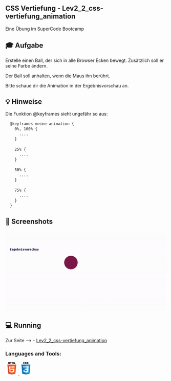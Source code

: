 ## CSS Vertiefung - Lev2_2_css-vertiefung_animation

Eine Übung im SuperCode Bootcamp

## 🎓 Aufgabe

Erstelle einen Ball, der sich in alle Browser Ecken bewegt. Zusätzlich soll er seine Farbe ändern.

Der Ball soll anhalten, wenn die Maus ihn berührt.

Bitte schaue dir die Animation in der Ergebnisvorschau an.

## 💡 Hinweise

Die Funktion @keyframes sieht ungefähr so aus:

```
  @keyframes meine-animation {
    0%, 100% {
      ....
    }

    25% {
      ....
    }

    50% {
      ....
    }

    75% {
      ....
    }
  }
```

## 📸 Screenshots

![App Screenshot](assets/img/screen.gif)

## 💻 Running

Zur Seite —> - [Lev2_2_css-vertiefung_animation](https://mukkez.github.io/Bootcamp/tasks/Day_38/Lev2_2_css-vertiefung_animation/)

<p align="left">
</p>

<h3 align="left">Languages and Tools:</h3>
<p align="left"> <a href="https://www.w3schools.com/html/" target="_blank" rel="noreferrer"> <img src="https://raw.githubusercontent.com/devicons/devicon/master/icons/html5/html5-original-wordmark.svg" alt="html5" width="40" height="40"/> </a>
<a href="https://www.w3schools.com/css/" target="_blank" rel="noreferrer"> <img src="https://raw.githubusercontent.com/devicons/devicon/master/icons/css3/css3-original-wordmark.svg" alt="css3" width="40" height="40"/> </a></p>
